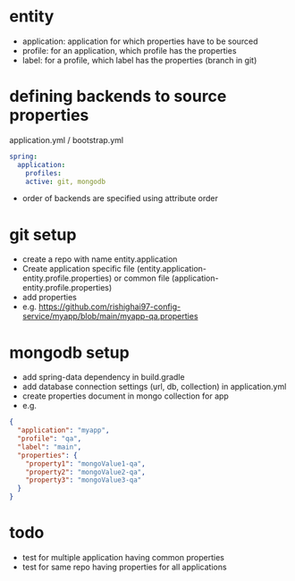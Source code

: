 # entity
- application: application for which properties have to be sourced
- profile: for an application, which profile has the properties
- label: for a profile, which label has the properties (branch in git)


# defining backends to source properties
application.yml / bootstrap.yml
```yaml
spring:
  application:
    profiles:
    active: git, mongodb
```
- order of backends are specified using attribute order

# git setup
- create a repo with name entity.application
- Create application specific file (entity.application-entity.profile.properties) or common file (application-entity.profile.properties)
- add properties
- e.g. https://github.com/rishighai97-config-service/myapp/blob/main/myapp-qa.properties

# mongodb setup
- add spring-data dependency in build.gradle
- add database connection settings (url, db, collection) in application.yml
- create properties document in mongo collection for app
- e.g. 
```json
{
  "application": "myapp",
  "profile": "qa",
  "label": "main",
  "properties": {
    "property1": "mongoValue1-qa",
    "property2": "mongoValue2-qa",
    "property3": "mongoValue3-qa"
  }
}
```

# todo
- test for multiple application having common properties
- test for same repo having properties for all applications